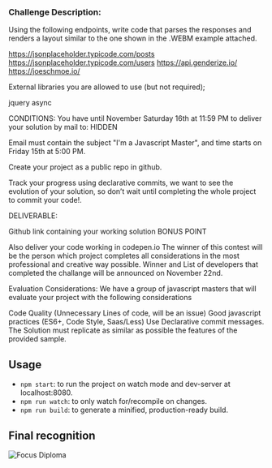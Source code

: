 ### Challenge Description:

Using the following endpoints, write code that parses the responses and renders a layout similar to the one shown in the .WEBM example attached.

https://jsonplaceholder.typicode.com/posts
https://jsonplaceholder.typicode.com/users
https://api.genderize.io/
https://joeschmoe.io/

External libraries you are allowed to use (but not required);

jquery
async

CONDITIONS:
You have until November Saturday 16th at 11:59 PM to deliver your solution by mail to: HIDDEN

Email must contain the subject "I'm a Javascript Master", and time starts on Friday 15th at 5:00 PM.

Create your project as a public repo in github.

Track your progress using declarative commits, we want to see the evolution of your solution, so don’t wait until completing the whole project to commit your code!.

DELIVERABLE:

Github link containing your working solution
BONUS POINT

Also deliver your code working in codepen.io
The winner of this contest will be the person which project completes all considerations in the most professional and creative way possible. Winner and List of developers that completed the challange will be announced on November 22nd.

Evaluation Considerations:
We have a group of javascript masters that will evaluate your project with the following considerations

Code Quality (Unnecessary Lines of code, will be an issue)
Good javascript practices (ES6+, Code Style, Saas/Less)
Use Declarative commit messages.
The Solution must replicate as similar as possible the features of the provided sample.

## Usage
* `npm start`: to run the project on watch mode and dev-server at localhost:8080.
* `npm run watch`: to only watch for/recompile on changes.
* `npm run build`: to generate a minified, production-ready build.

## Final recognition

![Focus Diploma](https://raw.githubusercontent.com/ricardoorellana/Focus_Javascript_Challenge/master/diploma.png)

